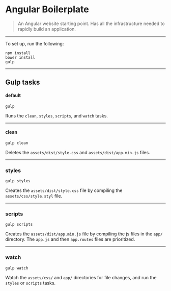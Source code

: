 # Angular Boilerplate

> An Angular website starting point. Has all the infrastructure needed to rapidly build an application.

---

To set up, run the following:

```
npm install
bower install
gulp
```

---

## Gulp tasks

#### default

```
gulp
```

Runs the `clean`, `styles`, `scripts`, and `watch` tasks.

---

#### clean

```
gulp clean
```

Deletes the `assets/dist/style.css` and `assets/dist/app.min.js` files.

---

### styles

```
gulp styles
```

Creates the `assets/dist/style.css` file by compiling the `assets/css/style.styl` file.

---

### scripts

```
gulp scripts
```

Creates the `assets/dist/app.min.js` file by compiling the js files in the `app/` directory. The `app.js` and then `app.routes` files are prioritized.

---

### watch

```
gulp watch
```

Watch the `assets/css/` and `app/` directories for file changes, and run the `styles` or `scripts` tasks.

